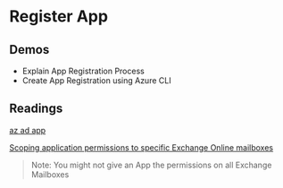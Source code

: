 # Register App

## Demos

- Explain App Registration Process
- Create App Registration using Azure CLI

## Readings

[az ad app](https://docs.microsoft.com/en-us/cli/azure/ad/app?view=azure-cli-latest)

[Scoping application permissions to specific Exchange Online mailboxes](https://docs.microsoft.com/en-us/graph/auth-limit-mailbox-access)

> Note: You might not give an App the permissions on all Exchange Mailboxes
